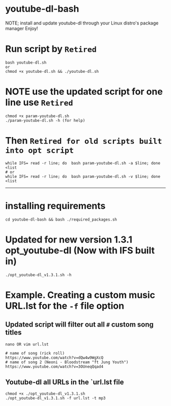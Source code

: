 # youtube-dl-bash
NOTE; install and update youtube-dl through your Linux distro's package manager
Enjoy!

# Run script by `Retired`
	bash youtube-dl.sh
	or
	chmod +x youtube-dl.sh && ./youtube-dl.sh

# NOTE use the updated script for one line use `Retired`
	chmod +x param-youtube-dl.sh
	./param-youtube-dl.sh -h (for help)

# Then `Retired for old scripts built into opt script`
	while IFS= read -r line; do  bash param-youtube-dl.sh -a $line; done <list
	# or
	while IFS= read -r line; do  bash param-youtube-dl.sh -v $line; done <list

---

# installing requirements
`cd youtube-dl-bash && bash ./required_packages.sh`

# Updated for new version 1.3.1 opt_youtube-dl (Now with IFS built in)
	./opt_youtube-dl_v1.3.1.sh -h

# Example. Creating a custom music URL.lst for the `-f` file option

## Updated script will filter out all `#` custom song titles
```
nano OR vim url.lst

# name of song (rick roll)
https://www.youtube.com/watch?v=dQw4w9WgXcQ
# name of song 2 (Neoni - Bloodstream "ft Jung Youth")
https://www.youtube.com/watch?v=3OUneqQqad4
```

## Youtube-dl all URLs in the `url.lst file
```
chmod +x ./opt_youtube-dl_v1.3.1.sh
./opt_youtube-dl_v1.3.1.sh -f url.lst -t mp3
```
